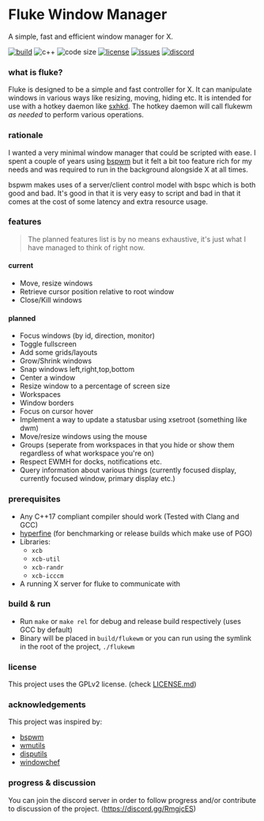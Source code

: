 # Fluke Window Manager
A simple, fast and efficient window manager for X.

[![build](https://img.shields.io/travis/Jackojc/flukewm.svg?style=flat)](https://travis-ci.org/Jackojc/flukewm)
![c++](https://img.shields.io/badge/c%2B%2B-%3E%3D17-blue.svg?style=flat)
![code size](https://img.shields.io/github/languages/code-size/Jackojc/flukewm.svg)
[![license](https://img.shields.io/github/license/Jackojc/flukewm.svg?style=flat)](./LICENSE)
[![issues](https://img.shields.io/github/issues/Jackojc/flukewm.svg?style=flat)](https://github.com/Jackojc/flukewm/issues)
[![discord](https://img.shields.io/discord/537732103765229590.svg?label=discord&style=flat)](https://discord.gg/RmgjcES)
### what is fluke?
Fluke is designed to be a simple and fast controller for X. It can manipulate windows in various ways like resizing, moving, hiding etc. It is intended for use with a hotkey daemon like [sxhkd](https://github.com/baskerville/sxhkd). The hotkey daemon will call flukewm _as needed_ to perform various operations.

### rationale
I wanted a very minimal window manager that could be scripted with ease. I spent a couple of years using [bspwm](https://github.com/baskerville/bspwm) but it felt a bit too feature rich for my needs and was required to run in the background alongside X at all times.

bspwm makes uses of a server/client control model with bspc which is both good and bad. It's good in that it is very easy to script and bad in that it comes at the cost of some latency and extra resource usage.

### features
> The planned features list is by no means exhaustive, it's just what I have managed to think of right now.

#### current
- Move, resize windows
- Retrieve cursor position relative to root window
- Close/Kill windows

#### planned
- Focus windows (by id, direction, monitor)
- Toggle fullscreen
- Add some grids/layouts
- Grow/Shrink windows
- Snap windows left,right,top,bottom
- Center a window
- Resize window to a percentage of screen size
- Workspaces
- Window borders
- Focus on cursor hover
- Implement a way to update a statusbar using xsetroot (something like dwm)
- Move/resize windows using the mouse
- Groups (seperate from workspaces in that you hide or show them regardless of what workspace you're on)
- Respect EWMH for docks, notifications etc.
- Query information about various things (currently focused display, currently focused window, primary display etc.)

### prerequisites
- Any C++17 compliant compiler should work (Tested with Clang and GCC)
- [hyperfine](https://github.com/sharkdp/hyperfine) (for benchmarking or release builds which make use of PGO)
- Libraries:
	- `xcb`
	- `xcb-util`
	- `xcb-randr`
	- `xcb-icccm`
- A running X server for fluke to communicate with

### build & run
- Run `make` or `make rel` for debug and release build respectively (uses GCC by default)
- Binary will be placed in `build/flukewm` or you can run using the symlink in the root of the project, `./flukewm`

### license
This project uses the GPLv2 license. (check [LICENSE.md](LICENSE.md))

### acknowledgements
This project was inspired by:
- [bspwm](https://github.com/baskerville/bspwm)
- [wmutils](https://github.com/wmutils/core)
- [disputils](https://github.com/tudurom/disputils)
- [windowchef](https://github.com/tudurom/windowchef)

### progress & discussion
You can join the discord server in order to follow progress and/or contribute to discussion of the project. (https://discord.gg/RmgjcES)
